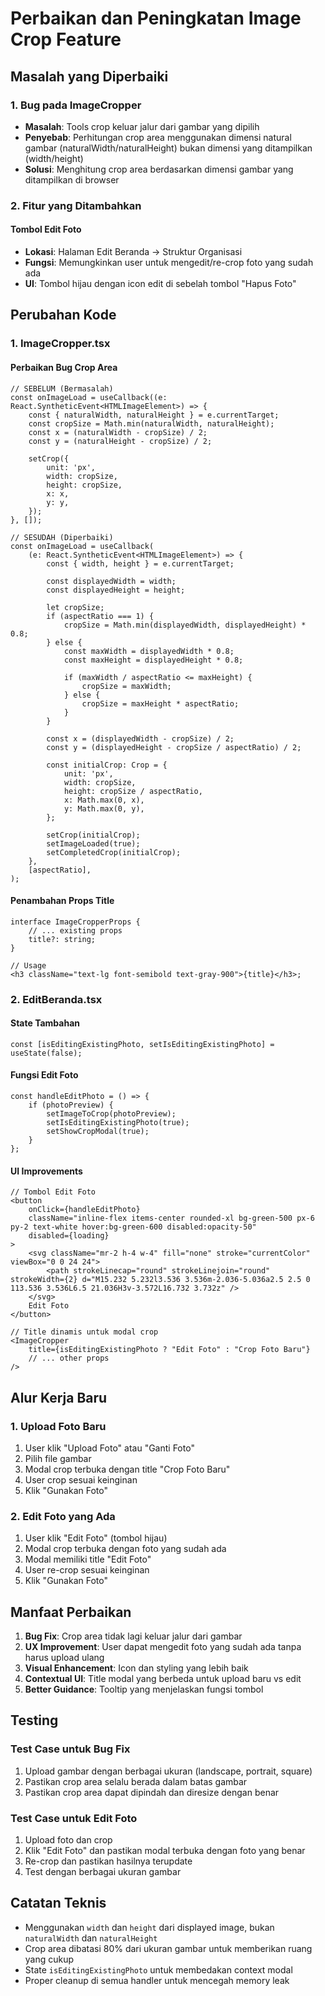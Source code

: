 # Perbaikan dan Peningkatan Image Crop Feature

## Masalah yang Diperbaiki

### 1. Bug pada ImageCropper

- **Masalah**: Tools crop keluar jalur dari gambar yang dipilih
- **Penyebab**: Perhitungan crop area menggunakan dimensi natural gambar (naturalWidth/naturalHeight) bukan dimensi yang ditampilkan (width/height)
- **Solusi**: Menghitung crop area berdasarkan dimensi gambar yang ditampilkan di browser

### 2. Fitur yang Ditambahkan

#### Tombol Edit Foto

- **Lokasi**: Halaman Edit Beranda → Struktur Organisasi
- **Fungsi**: Memungkinkan user untuk mengedit/re-crop foto yang sudah ada
- **UI**: Tombol hijau dengan icon edit di sebelah tombol "Hapus Foto"

## Perubahan Kode

### 1. ImageCropper.tsx

#### Perbaikan Bug Crop Area

```tsx
// SEBELUM (Bermasalah)
const onImageLoad = useCallback((e: React.SyntheticEvent<HTMLImageElement>) => {
    const { naturalWidth, naturalHeight } = e.currentTarget;
    const cropSize = Math.min(naturalWidth, naturalHeight);
    const x = (naturalWidth - cropSize) / 2;
    const y = (naturalHeight - cropSize) / 2;

    setCrop({
        unit: 'px',
        width: cropSize,
        height: cropSize,
        x: x,
        y: y,
    });
}, []);

// SESUDAH (Diperbaiki)
const onImageLoad = useCallback(
    (e: React.SyntheticEvent<HTMLImageElement>) => {
        const { width, height } = e.currentTarget;

        const displayedWidth = width;
        const displayedHeight = height;

        let cropSize;
        if (aspectRatio === 1) {
            cropSize = Math.min(displayedWidth, displayedHeight) * 0.8;
        } else {
            const maxWidth = displayedWidth * 0.8;
            const maxHeight = displayedHeight * 0.8;

            if (maxWidth / aspectRatio <= maxHeight) {
                cropSize = maxWidth;
            } else {
                cropSize = maxHeight * aspectRatio;
            }
        }

        const x = (displayedWidth - cropSize) / 2;
        const y = (displayedHeight - cropSize / aspectRatio) / 2;

        const initialCrop: Crop = {
            unit: 'px',
            width: cropSize,
            height: cropSize / aspectRatio,
            x: Math.max(0, x),
            y: Math.max(0, y),
        };

        setCrop(initialCrop);
        setImageLoaded(true);
        setCompletedCrop(initialCrop);
    },
    [aspectRatio],
);
```

#### Penambahan Props Title

```tsx
interface ImageCropperProps {
    // ... existing props
    title?: string;
}

// Usage
<h3 className="text-lg font-semibold text-gray-900">{title}</h3>;
```

### 2. EditBeranda.tsx

#### State Tambahan

```tsx
const [isEditingExistingPhoto, setIsEditingExistingPhoto] = useState(false);
```

#### Fungsi Edit Foto

```tsx
const handleEditPhoto = () => {
    if (photoPreview) {
        setImageToCrop(photoPreview);
        setIsEditingExistingPhoto(true);
        setShowCropModal(true);
    }
};
```

#### UI Improvements

```tsx
// Tombol Edit Foto
<button
    onClick={handleEditPhoto}
    className="inline-flex items-center rounded-xl bg-green-500 px-6 py-2 text-white hover:bg-green-600 disabled:opacity-50"
    disabled={loading}
>
    <svg className="mr-2 h-4 w-4" fill="none" stroke="currentColor" viewBox="0 0 24 24">
        <path strokeLinecap="round" strokeLinejoin="round" strokeWidth={2} d="M15.232 5.232l3.536 3.536m-2.036-5.036a2.5 2.5 0 113.536 3.536L6.5 21.036H3v-3.572L16.732 3.732z" />
    </svg>
    Edit Foto
</button>

// Title dinamis untuk modal crop
<ImageCropper
    title={isEditingExistingPhoto ? "Edit Foto" : "Crop Foto Baru"}
    // ... other props
/>
```

## Alur Kerja Baru

### 1. Upload Foto Baru

1. User klik "Upload Foto" atau "Ganti Foto"
2. Pilih file gambar
3. Modal crop terbuka dengan title "Crop Foto Baru"
4. User crop sesuai keinginan
5. Klik "Gunakan Foto"

### 2. Edit Foto yang Ada

1. User klik "Edit Foto" (tombol hijau)
2. Modal crop terbuka dengan foto yang sudah ada
3. Modal memiliki title "Edit Foto"
4. User re-crop sesuai keinginan
5. Klik "Gunakan Foto"

## Manfaat Perbaikan

1. **Bug Fix**: Crop area tidak lagi keluar jalur dari gambar
2. **UX Improvement**: User dapat mengedit foto yang sudah ada tanpa harus upload ulang
3. **Visual Enhancement**: Icon dan styling yang lebih baik
4. **Contextual UI**: Title modal yang berbeda untuk upload baru vs edit
5. **Better Guidance**: Tooltip yang menjelaskan fungsi tombol

## Testing

### Test Case untuk Bug Fix

1. Upload gambar dengan berbagai ukuran (landscape, portrait, square)
2. Pastikan crop area selalu berada dalam batas gambar
3. Pastikan crop area dapat dipindah dan diresize dengan benar

### Test Case untuk Edit Foto

1. Upload foto dan crop
2. Klik "Edit Foto" dan pastikan modal terbuka dengan foto yang benar
3. Re-crop dan pastikan hasilnya terupdate
4. Test dengan berbagai ukuran gambar

## Catatan Teknis

- Menggunakan `width` dan `height` dari displayed image, bukan `naturalWidth` dan `naturalHeight`
- Crop area dibatasi 80% dari ukuran gambar untuk memberikan ruang yang cukup
- State `isEditingExistingPhoto` untuk membedakan context modal
- Proper cleanup di semua handler untuk mencegah memory leak

